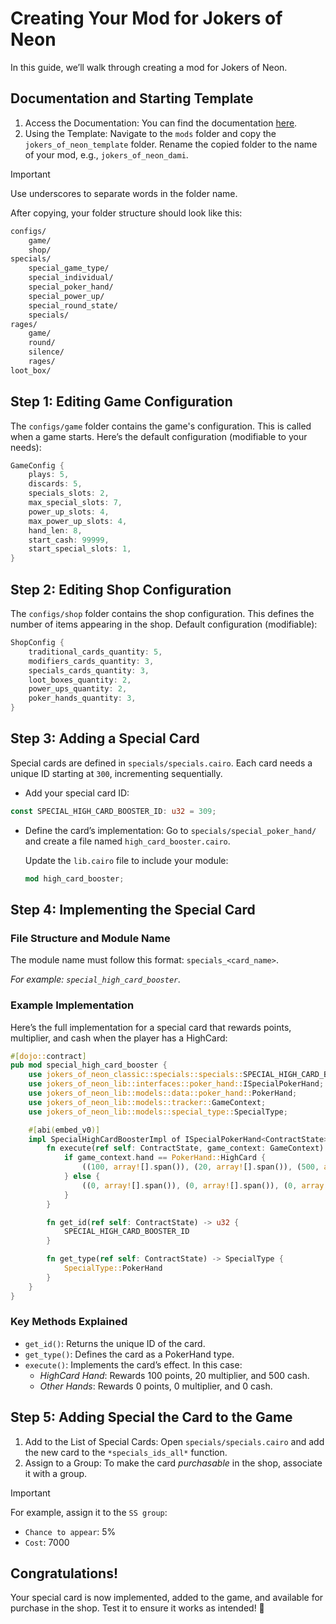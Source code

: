 # Creating Your Mod for Jokers of Neon

In this guide, we’ll walk through creating a mod for Jokers of Neon.

## Documentation and Starting Template

1. Access the Documentation: You can find the documentation [here](https://github.com/caravana-studio/jokers-of-neon-mods/blob/main/docs.md).
2. Using the Template: Navigate to the `mods` folder and copy the `jokers_of_neon_template` folder.
   Rename the copied folder to the name of your mod, e.g., `jokers_of_neon_dami`.
> [!IMPORTANT]
> Use underscores to separate words in the folder name.

After copying, your folder structure should look like this:

```bash
configs/
    game/
    shop/
specials/
    special_game_type/
    special_individual/
    special_poker_hand/
    special_power_up/
    special_round_state/
    specials/
rages/
    game/
    round/
    silence/
    rages/
loot_box/
```

## Step 1: Editing Game Configuration

The `configs/game` folder contains the game's configuration. This is called when a game starts.
Here’s the default configuration (modifiable to your needs):

```rust
GameConfig {
    plays: 5,
    discards: 5,
    specials_slots: 2,
    max_special_slots: 7,
    power_up_slots: 4,
    max_power_up_slots: 4,
    hand_len: 8,
    start_cash: 99999,
    start_special_slots: 1,
}
```

## Step 2: Editing Shop Configuration

The `configs/shop` folder contains the shop configuration. This defines the number of items appearing in the shop.
Default configuration (modifiable):

```rust
ShopConfig {
    traditional_cards_quantity: 5,
    modifiers_cards_quantity: 3,
    specials_cards_quantity: 3,
    loot_boxes_quantity: 2,
    power_ups_quantity: 2,
    poker_hands_quantity: 3,
}
```

## Step 3: Adding a Special Card

Special cards are defined in `specials/specials.cairo`. Each card needs a unique ID starting at `300`, incrementing sequentially.

- Add your special card ID:

```rust
const SPECIAL_HIGH_CARD_BOOSTER_ID: u32 = 309;
```

- Define the card’s implementation: Go to `specials/special_poker_hand/` and create a file named `high_card_booster.cairo`.

  Update the `lib.cairo` file to include your module:

  ```rust
  mod high_card_booster;
  ```

## Step 4: Implementing the Special Card

### File Structure and Module Name

The module name must follow this format: `specials_<card_name>`.

*For example: `special_high_card_booster`.*

### Example Implementation

Here’s the full implementation for a special card that rewards points, multiplier, and cash when the player has a HighCard:

```rust
#[dojo::contract]
pub mod special_high_card_booster {
    use jokers_of_neon_classic::specials::specials::SPECIAL_HIGH_CARD_BOOSTER_ID;
    use jokers_of_neon_lib::interfaces::poker_hand::ISpecialPokerHand;
    use jokers_of_neon_lib::models::data::poker_hand::PokerHand;
    use jokers_of_neon_lib::models::tracker::GameContext;
    use jokers_of_neon_lib::models::special_type::SpecialType;

    #[abi(embed_v0)]
    impl SpecialHighCardBoosterImpl of ISpecialPokerHand<ContractState> {
        fn execute(ref self: ContractState, game_context: GameContext) -> ((i32, Span<(u32, i32)>), (i32, Span<(u32, i32)>), (i32, Span<(u32, i32)>)) {
            if game_context.hand == PokerHand::HighCard {
                ((100, array![].span()), (20, array![].span()), (500, array![].span()))
            } else {
                ((0, array![].span()), (0, array![].span()), (0, array![].span()))
            }
        }

        fn get_id(ref self: ContractState) -> u32 {
            SPECIAL_HIGH_CARD_BOOSTER_ID
        }

        fn get_type(ref self: ContractState) -> SpecialType {
            SpecialType::PokerHand
        }
    }
}
```

### Key Methods Explained

- `get_id()`: Returns the unique ID of the card.
- `get_type()`: Defines the card as a PokerHand type.
- `execute()`: Implements the card’s effect. In this case:
  - _HighCard Hand_: Rewards 100 points, 20 multiplier, and 500 cash.
  - _Other Hands_: Rewards 0 points, 0 multiplier, and 0 cash.

## Step 5: Adding Special the Card to the Game

1. Add to the List of Special Cards: Open `specials/specials.cairo` and add the new card to the `*specials_ids_all*` function.
2. Assign to a Group: To make the card _purchasable_ in the shop, associate it with a group.
> [!IMPORTANT]
> For example, assign it to the `SS group`:
>
>  - `Chance to appear`: 5%
>  - `Cost`: 7000

## Congratulations!

Your special card is now implemented, added to the game, and available for purchase in the shop. Test it to ensure it works as intended! 🎉
